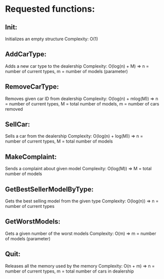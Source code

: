 # Requested functions:

## Init:
Initializes an empty structure
Complexity: O(1)

## AddCarType:
Adds a new car type to the dealership
Complexity: O(log(n) + M) => n = number of current types, m = number of models (parameter)

## RemoveCarType:
Removes given car ID from dealership
Complexity: O(log(n) + mlog(M)) => n = number of current types, M = total number of models, m = number of cars removed

## SellCar:
Sells a car from the dealership
Complexity: O(log(n) + log(M)) => n = number of current types, M = total number of models

## MakeComplaint:
Sends a complaint about given model
Complexity: O(log(M)) => M = total number of models

## GetBestSellerModelByType:
Gets the best selling model from the given type
Complexity: O(log(n)) => n = number of current types

## GetWorstModels:
Gets a given number of the worst models
Complexity: O(m) => m = number of models (parameter)

## Quit:
Releases all the memory used by the memory
Complexity: O(n + m) => n = number of current types, m = total number of cars in dealership